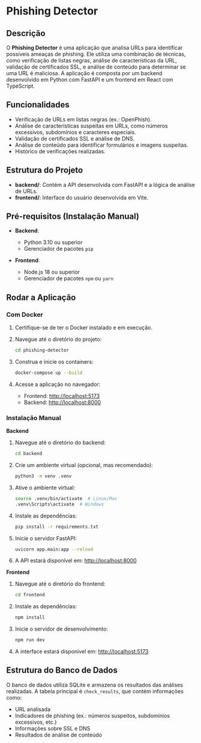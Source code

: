 # Phishing Detector

## Descrição

O **Phishing Detector** é uma aplicação que analisa URLs para identificar possíveis ameaças de phishing. Ele utiliza uma combinação de técnicas, como verificação de listas negras, análise de características da URL, validação de certificados SSL, e análise de conteúdo para determinar se uma URL é maliciosa. A aplicação é composta por um backend desenvolvido em Python com FastAPI e um frontend em React com TypeScript.

## Funcionalidades

- Verificação de URLs em listas negras (ex.: OpenPhish).
- Análise de características suspeitas em URLs, como números excessivos, subdomínios e caracteres especiais.
- Validação de certificados SSL e análise de DNS.
- Análise de conteúdo para identificar formulários e imagens suspeitas.
- Histórico de verificações realizadas.

## Estrutura do Projeto

- **backend/**: Contém a API desenvolvida com FastAPI e a lógica de análise de URLs.
- **frontend/**: Interface do usuário desenvolvida em Vite.

## Pré-requisitos (Instalação Manual)

- **Backend**:
  - Python 3.10 ou superior
  - Gerenciador de pacotes `pip`

- **Frontend**:
  - Node.js 18 ou superior
  - Gerenciador de pacotes `npm` ou `yarn`

## Rodar a Aplicação

### Com Docker

1. Certifique-se de ter o Docker instalado e em execução.

2. Navegue até o diretório do projeto:
   ```bash
   cd phishing-detector
   ```
3. Construa e inicie os containers:
   ```bash
   docker-compose up --build
   ```
4. Acesse a aplicação no navegador:
   - Frontend: [http://localhost:5173](http://localhost:5173)
   - Backend: [http://localhost:8000](http://localhost:8000)

### Instalação Manual

**Backend**

1. Navegue até o diretório do backend:
   ```bash
   cd backend
   ```

2. Crie um ambiente virtual (opcional, mas recomendado):
   ```bash
   python3 -m venv .venv
   ```

3. Ative o ambiente virtual:
   ```bash
   source .venv/bin/activate  # Linux/Mac
   .venv\Scripts\activate  # Windows
   ```

4. Instale as dependências:
   ```bash
   pip install -r requirements.txt
   ```

5. Inicie o servidor FastAPI:
   ```bash
   uvicorn app.main:app --reload
   ```

6. A API estará disponível em: [http://localhost:8000](http://localhost:8000)

**Frontend**

1. Navegue até o diretório do frontend:
   ```bash
   cd frontend
   ```

2. Instale as dependências:
   ```bash
   npm install
   ```

3. Inicie o servidor de desenvolvimento:
   ```bash
   npm run dev
   ```

4. A interface estará disponível em: [http://localhost:5173](http://localhost:5173)


## Estrutura do Banco de Dados

O banco de dados utiliza SQLite e armazena os resultados das análises realizadas. A tabela principal é `check_results`, que contém informações como:

- URL analisada
- Indicadores de phishing (ex.: números suspeitos, subdomínios excessivos, etc.)
- Informações sobre SSL e DNS
- Resultados de análise de conteúdo